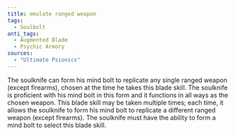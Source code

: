 ```yaml
---
title: emulate ranged weapon
tags:
  - Soulbolt
anti_tags:
  - Augmented Blade
  - Psychic Armory
sources:
  - "Ultimate Psionics"
---
```


The soulknife can form his mind bolt to replicate any single ranged weapon (except firearms), chosen at the time he takes this blade skill. The soulknife is proficient with his mind bolt in this form and it functions in all ways as the chosen weapon. This blade skill may be taken multiple times; each time, it allows the soulknife to form his mind bolt to replicate a different ranged weapon (except firearms). The soulknife must have the ability to form a mind bolt to select this blade skill.
